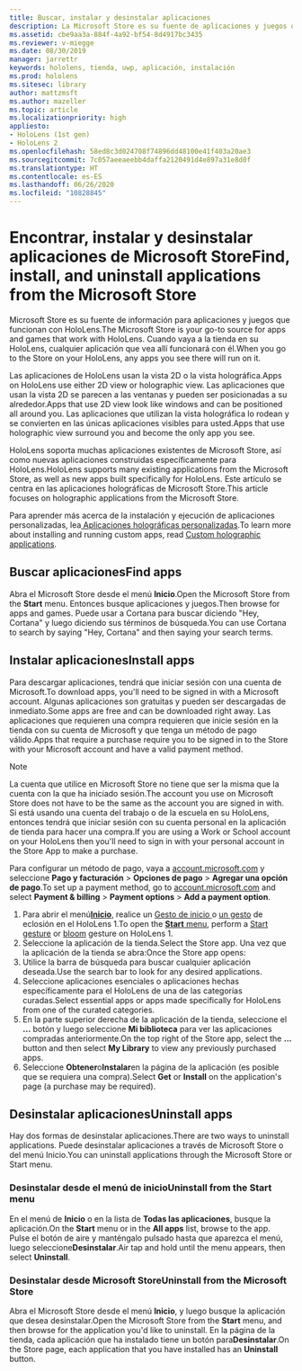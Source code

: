 ```yaml
---
title: Buscar, instalar y desinstalar aplicaciones
description: La Microsoft Store es su fuente de aplicaciones y juegos que funcionan con HoloLens.  Aprenda más sobre cómo encontrar, instalar y desinstalar aplicaciones holográficas.
ms.assetid: cbe9aa3a-884f-4a92-bf54-8d4917bc3435
ms.reviewer: v-miegge
ms.date: 08/30/2019
manager: jarrettr
keywords: hololens, tienda, uwp, aplicación, instalación
ms.prod: hololens
ms.sitesec: library
author: mattzmsft
ms.author: mazeller
ms.topic: article
ms.localizationpriority: high
appliesto:
- HoloLens (1st gen)
- HoloLens 2
ms.openlocfilehash: 58ed8c3d024708f74896dd48100e41f403a20ae3
ms.sourcegitcommit: 7c057aeeaeebb4daffa2120491d4e897a31e8d0f
ms.translationtype: HT
ms.contentlocale: es-ES
ms.lasthandoff: 06/26/2020
ms.locfileid: "10828845"
---
```

# <span data-ttu-id="2dc3a-105">Encontrar, instalar y desinstalar aplicaciones de Microsoft Store</span><span class="sxs-lookup"><span data-stu-id="2dc3a-105">Find, install, and uninstall applications from the Microsoft Store</span></span>

<span data-ttu-id="2dc3a-106">Microsoft Store es su fuente de información para aplicaciones y juegos que funcionan con HoloLens.</span><span class="sxs-lookup"><span data-stu-id="2dc3a-106">The Microsoft Store is your go-to source for apps and games that work with HoloLens.</span></span> <span data-ttu-id="2dc3a-107">Cuando vaya a la tienda en su HoloLens, cualquier aplicación que vea allí funcionará con él.</span><span class="sxs-lookup"><span data-stu-id="2dc3a-107">When you go to the Store on your HoloLens, any apps you see there will run on it.</span></span>

<span data-ttu-id="2dc3a-108">Las aplicaciones de HoloLens usan la vista 2D o la vista holográfica.</span><span class="sxs-lookup"><span data-stu-id="2dc3a-108">Apps on HoloLens use either 2D view or holographic view.</span></span> <span data-ttu-id="2dc3a-109">Las aplicaciones que usan la vista 2D se parecen a las ventanas y pueden ser posicionadas a su alrededor.</span><span class="sxs-lookup"><span data-stu-id="2dc3a-109">Apps that use 2D view look like windows and can be positioned all around you.</span></span> <span data-ttu-id="2dc3a-110">Las aplicaciones que utilizan la vista holográfica lo rodean y se convierten en las únicas aplicaciones visibles para usted.</span><span class="sxs-lookup"><span data-stu-id="2dc3a-110">Apps that use holographic view surround you and become the only app you see.</span></span>

<span data-ttu-id="2dc3a-111">HoloLens soporta muchas aplicaciones existentes de Microsoft Store, así como nuevas aplicaciones construidas específicamente para HoloLens.</span><span class="sxs-lookup"><span data-stu-id="2dc3a-111">HoloLens supports many existing applications from the Microsoft Store, as well as new apps built specifically for HoloLens.</span></span>  <span data-ttu-id="2dc3a-112">Este artículo se centra en las aplicaciones holográficas de Microsoft Store.</span><span class="sxs-lookup"><span data-stu-id="2dc3a-112">This article focuses on holographic applications from the Microsoft Store.</span></span>

<span data-ttu-id="2dc3a-113">Para aprender más acerca de la instalación y ejecución de aplicaciones personalizadas, lea[ Aplicaciones holográficas personalizadas](holographic-custom-apps.md).</span><span class="sxs-lookup"><span data-stu-id="2dc3a-113">To learn more about installing and running custom apps, read [Custom holographic applications](holographic-custom-apps.md).</span></span>

## <span data-ttu-id="2dc3a-114">Buscar aplicaciones</span><span class="sxs-lookup"><span data-stu-id="2dc3a-114">Find apps</span></span>

<span data-ttu-id="2dc3a-115">Abra el Microsoft Store desde el menú **Inicio**.</span><span class="sxs-lookup"><span data-stu-id="2dc3a-115">Open the Microsoft Store from the **Start** menu.</span></span> <span data-ttu-id="2dc3a-116">Entonces busque aplicaciones y juegos.</span><span class="sxs-lookup"><span data-stu-id="2dc3a-116">Then browse for apps and games.</span></span> <span data-ttu-id="2dc3a-117">Puede usar a Cortana para buscar diciendo "Hey, Cortana" y luego diciendo sus términos de búsqueda.</span><span class="sxs-lookup"><span data-stu-id="2dc3a-117">You can use Cortana to search by saying "Hey, Cortana" and then saying your search terms.</span></span>

## <span data-ttu-id="2dc3a-118">Instalar aplicaciones</span><span class="sxs-lookup"><span data-stu-id="2dc3a-118">Install apps</span></span>

<span data-ttu-id="2dc3a-119">Para descargar aplicaciones, tendrá que iniciar sesión con una cuenta de Microsoft.</span><span class="sxs-lookup"><span data-stu-id="2dc3a-119">To download apps, you'll need to be signed in with a Microsoft account.</span></span> <span data-ttu-id="2dc3a-120">Algunas aplicaciones son gratuitas y pueden ser descargadas de inmediato.</span><span class="sxs-lookup"><span data-stu-id="2dc3a-120">Some apps are free and can be downloaded right away.</span></span> <span data-ttu-id="2dc3a-121">Las aplicaciones que requieren una compra requieren que inicie sesión en la tienda con su cuenta de Microsoft y que tenga un método de pago válido.</span><span class="sxs-lookup"><span data-stu-id="2dc3a-121">Apps that require a purchase require you to be signed in to the Store with your Microsoft account and have a valid payment method.</span></span>
> [!NOTE]
> <span data-ttu-id="2dc3a-122">La cuenta que utilice en Microsoft Store no tiene que ser la misma que la cuenta con la que ha iniciado sesión.</span><span class="sxs-lookup"><span data-stu-id="2dc3a-122">The account you use on Microsoft Store does not have to be the same as the account you are signed in with.</span></span> <span data-ttu-id="2dc3a-123">Si está usando una cuenta del trabajo o de la escuela en su HoloLens, entonces tendrá que iniciar sesión con su cuenta personal en la aplicación de tienda para hacer una compra.</span><span class="sxs-lookup"><span data-stu-id="2dc3a-123">If you are using a Work or School account on your HoloLens then you'll need to sign in with your personal account in the Store App to make a purchase.</span></span>

<span data-ttu-id="2dc3a-124">Para configurar un método de pago, vaya a [account.microsoft.com](https://account.microsoft.com/) y seleccione **Pago y facturación** > **Opciones de pago** > **Agregar una opción de pago**.</span><span class="sxs-lookup"><span data-stu-id="2dc3a-124">To set up a payment method, go to [account.microsoft.com](https://account.microsoft.com/) and select **Payment & billing** > **Payment options** > **Add a payment option**.</span></span>

1. <span data-ttu-id="2dc3a-125">Para abrir el menú[**Inicio**](holographic-home.md), realice un [Gesto de inicio ](https://docs.microsoft.com/hololens/hololens2-basic-usage#start-gesture)o [un gesto](hololens1-basic-usage.md) de eclosión en el HoloLens 1.</span><span class="sxs-lookup"><span data-stu-id="2dc3a-125">To open the [**Start** menu](holographic-home.md), perform a [Start gesture](https://docs.microsoft.com/hololens/hololens2-basic-usage#start-gesture) or [bloom](hololens1-basic-usage.md) gesture on HoloLens 1.</span></span>
1. <span data-ttu-id="2dc3a-126">Seleccione la aplicación de la tienda.</span><span class="sxs-lookup"><span data-stu-id="2dc3a-126">Select the Store app.</span></span> <span data-ttu-id="2dc3a-127">Una vez que la aplicación de la tienda se abra:</span><span class="sxs-lookup"><span data-stu-id="2dc3a-127">Once the Store app opens:</span></span>
  1. <span data-ttu-id="2dc3a-128">Utilice la barra de búsqueda para buscar cualquier aplicación deseada.</span><span class="sxs-lookup"><span data-stu-id="2dc3a-128">Use the search bar to look for any desired applications.</span></span> 
  1. <span data-ttu-id="2dc3a-129">Seleccione aplicaciones esenciales o aplicaciones hechas específicamente para el HoloLens de una de las categorías curadas.</span><span class="sxs-lookup"><span data-stu-id="2dc3a-129">Select essential apps or apps made specifically for HoloLens from one of the curated categories.</span></span>
  1. <span data-ttu-id="2dc3a-130">En la parte superior derecha de la aplicación de la tienda, seleccione el **...** botón y luego seleccione **Mi biblioteca** para ver las aplicaciones compradas anteriormente.</span><span class="sxs-lookup"><span data-stu-id="2dc3a-130">On the top right of the Store app, select the **...** button and then select **My Library** to view any previously purchased apps.</span></span>
1. <span data-ttu-id="2dc3a-131">Seleccione **Obtener**o**Instalar**en la página de la aplicación (es posible que se requiera una compra).</span><span class="sxs-lookup"><span data-stu-id="2dc3a-131">Select **Get** or **Install** on the application's page (a purchase may be required).</span></span>

## <span data-ttu-id="2dc3a-132">Desinstalar aplicaciones</span><span class="sxs-lookup"><span data-stu-id="2dc3a-132">Uninstall apps</span></span>

<span data-ttu-id="2dc3a-133">Hay dos formas de desinstalar aplicaciones.</span><span class="sxs-lookup"><span data-stu-id="2dc3a-133">There are two ways to uninstall applications.</span></span>  <span data-ttu-id="2dc3a-134">Puede desinstalar aplicaciones a través de Microsoft Store o del menú Inicio.</span><span class="sxs-lookup"><span data-stu-id="2dc3a-134">You can uninstall applications through the Microsoft Store or Start menu.</span></span>

### <span data-ttu-id="2dc3a-135">Desinstalar desde el menú de inicio</span><span class="sxs-lookup"><span data-stu-id="2dc3a-135">Uninstall from the Start menu</span></span>

<span data-ttu-id="2dc3a-136">En el menú de **Inicio** o en la lista de **Todas las aplicaciones**, busque la aplicación.</span><span class="sxs-lookup"><span data-stu-id="2dc3a-136">On the **Start** menu or in the **All apps** list, browse to the app.</span></span> <span data-ttu-id="2dc3a-137">Pulse el botón de aire y manténgalo pulsado hasta que aparezca el menú, luego seleccione**Desinstalar**.</span><span class="sxs-lookup"><span data-stu-id="2dc3a-137">Air tap and hold until the menu appears, then select **Uninstall**.</span></span>

### <span data-ttu-id="2dc3a-138">Desinstalar desde Microsoft Store</span><span class="sxs-lookup"><span data-stu-id="2dc3a-138">Uninstall from the Microsoft Store</span></span>

<span data-ttu-id="2dc3a-139">Abra el Microsoft Store desde el menú **Inicio**, y luego busque la aplicación que desea desinstalar.</span><span class="sxs-lookup"><span data-stu-id="2dc3a-139">Open the Microsoft Store from the **Start** menu, and then browse for the application you'd like to uninstall.</span></span>  <span data-ttu-id="2dc3a-140">En la página de la tienda, cada aplicación que ha instalado tiene un botón para**Desinstalar**.</span><span class="sxs-lookup"><span data-stu-id="2dc3a-140">On the Store page, each application that you have installed has an **Uninstall** button.</span></span>
